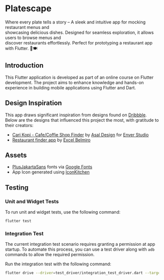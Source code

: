 # Platescape

Where every plate tells a story – A sleek and intuitive app for mocking restaurant menus and  
showcasing delicious dishes. Designed for seamless exploration, it allows users to browse menus
and  
discover restaurants effortlessly. Perfect for prototyping a restaurant app with Flutter. 🚀🍽️

## Introduction

This Flutter application is developed as part of an online course on Flutter development. The
project aims to enhance knowledge and hands-on experience in building mobile applications using
Flutter and Dart.

## Design Inspiration

This app draws significant inspiration from designs found on [Dribbble](https://dribbble.com/).
Below are the designs that influenced this project the most, with gratitude to their creators:

- [Cari Kopi - Cafe/Coffie Shop Finder](https://dribbble.com/shots/18232643-Cari-Kopi-Cafe-Coffie-Shop-Finder?utm_source=Clipboard_Shot&utm_campaign=asaldesign&utm_content=Cari%20Kopi%20-%20Cafe/Coffie%20Shop%20Finder&utm_medium=Social_Share&utm_source=Clipboard_Shot&utm_campaign=asaldesign&utm_content=Cari%20Kopi%20-%20Cafe/Coffie%20Shop%20Finder&utm_medium=Social_Share)
  by [Asal Design](https://dribbble.com/asaldesign)
  for [Enver Studio](https://dribbble.com/Enver-studio)
- [Restaurant finder app](https://dribbble.com/shots/18232643-Cari-Kopi-Cafe-Coffie-Shop-Finder?utm_source=Clipboard_Shot&utm_campaign=asaldesign&utm_content=Cari%20Kopi%20-%20Cafe/Coffie%20Shop%20Finder&utm_medium=Social_Share&utm_source=Clipboard_Shot&utm_campaign=asaldesign&utm_content=Cari%20Kopi%20-%20Cafe/Coffie%20Shop%20Finder&utm_medium=Social_Share)
  by [Excel Belmiro](https://dribbble.com/Excelbe)

## Assets

- [PlusJakartaSans](https://github.com/tokotype/PlusJakartaSans) fonts
  via [Google Fonts](https://fonts.google.com/specimen/Plus+Jakarta+Sans)
- App Icon generated using [IconKitchen](https://icon.kitchen/)

## Testing

### Unit and Widget Tests

To run unit and widget tests, use the following command:

```bash
flutter test
```

### Integration Test

The current integration test scenario requires granting a permission at app startup. To automate this process, you can use a test driver along with `adb` commands to allow the required permission.

Run the integration test with the following command:

```bash
flutter drive --driver=test_driver/integration_test_driver.dart --target=integration_test/app_test.dart
```
